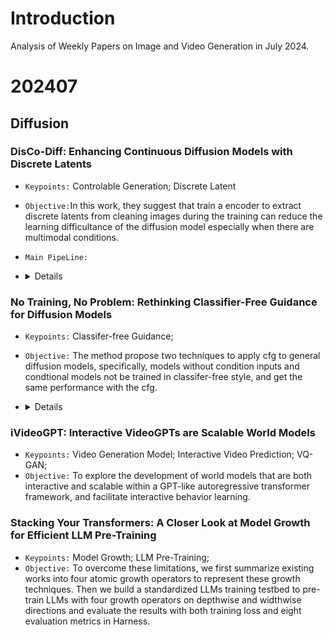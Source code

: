 # Introduction
Analysis of Weekly Papers on Image and Video Generation in July 2024.

# 202407

## Diffusion

### DisCo-Diff: Enhancing Continuous Diffusion Models with Discrete Latents
- `Keypoints:`  Controlable Generation; Discrete Latent
- `Objective:`In this work, they suggest that train a encoder to extract discrete latents from cleaning images during the training can reduce the learning difficultance of the diffusion model especially when there are multimodal conditions. 
- `Main PipeLine:`
    
-   <details>
    <summary>Details</summary>

    - `Method:` The diffusion model learn a map from multiple conditions to 2d images, which is difficult. the authors propose to learn a tokenizer and codebook as the prior of the generation. The training process has two stage. In the first stage, the tokenizer is trained with the diffusion UNet, inputing the GT image. During the second stage, an autogressive model is trained to generate tokens from the codebook in autogressive way. When inference, sample a token from codebook and get a set of tokens from the autogressive model.

</details>

### No Training, No Problem: Rethinking Classifier-Free Guidance for Diffusion Models
- `Keypoints:` Classifer-free Guidance;
- `Objective:` The method propose two techniques to apply cfg to general diffusion models, specifically, models without condition inputs and condtional models not be trained in classifer-free style, and get the same performance with the cfg. 

-   <details>
    <summary>Details</summary>

    - `Method:` The author propose two techniques. 
        - Independent Condition Guidance: 
            In this method, we compute the model outputs for the clean time-step embedding and a perturbed embedding and use their difference to guide the sampling.
        - Time-step Guidance:
         improves output quality in a manner similar to CFG for both conditional and unconditional generation.


    - `Metric:` They achieved state-of-the-art performance within its size category across multiple benchmarks, often matching or exceeding the performance of models four times its size. The model demonstrated efficiency at inference and was released alongside the datasets used for its training, providing a resource for the VLM community. The performance was measured using various multimodal benchmarks like VQAv2, TextVQA, OKVQA, and COCO.

</details>


### iVideoGPT: Interactive VideoGPTs are Scalable World Models 

- `Keypoints:` Video Generation Model; Interactive Video Prediction; VQ-GAN;
- `Objective:` To explore the development of world models that are both interactive and scalable within a GPT-like autoregressive transformer framework, and facilitate interactive behavior learning.


### Stacking Your Transformers: A Closer Look at Model Growth for Efficient LLM Pre-Training
- `Keypoints:` Model Growth;  LLM Pre-Training;
- `Objective:` To overcome these limitations, we first summarize existing works into four atomic growth operators to represent these growth techniques. Then we build a standardized LLMs training testbed to pre-train LLMs with four growth operators on depthwise and widthwise directions and evaluate the results with both training loss and eight evaluation metrics in Harness.

